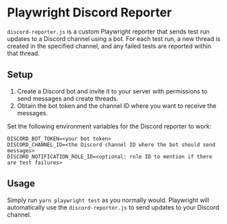 # Playwright Discord Reporter

`discord-reporter.js` is a custom Playwright reporter that sends test run updates to a Discord
channel using a bot. For each test run, a new thread is created in the specified channel, and any
failed tests are reported within that thread.

## Setup

1. Create a Discord bot and invite it to your server with permissions to send messages and create
   threads.
2. Obtain the bot token and the channel ID where you want to receive the messages.

Set the following environment variables for the Discord reporter to work:

```
DISCORD_BOT_TOKEN=<your bot token>
DISCORD_CHANNEL_ID=<the Discord channel ID where the bot should send messages>
DISCORD_NOTIFICATION_ROLE_ID=<optional: role ID to mention if there are test failures>
```

## Usage

Simply run `yarn playwright test` as you normally would. Playwright will automatically use the
`discord-reporter.js` to send updates to your Discord channel.
